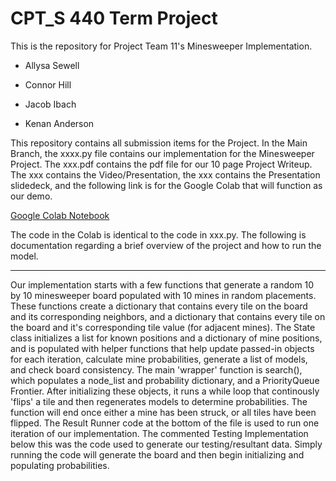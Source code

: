 # CPT_S 440 Term Project

This is the repository for Project Team 11's Minesweeper Implementation. 

- Allysa Sewell

- Connor Hill

- Jacob Ibach

- Kenan Anderson

This repository contains all submission items for the Project. In the Main Branch, the xxxx.py file contains our implementation for the Minesweeper Project. The xxx.pdf contains the pdf file for our 10 page Project Writeup. The xxx contains the Video/Presentation, the xxx contains the Presentation slidedeck, and the following link is for the Google Colab that will function as our demo. 

[Google Colab Notebook](https://colab.research.google.com/drive/1E8uVc0U50U84UgbxAPuJRPvtSlQncNSa?usp=sharing)

The code in the Colab is identical to the code in xxx.py. The following is documentation regarding a brief overview of the project and how to run the model. 

---

Our implementation starts with a few functions that generate a random 10 by 10 minesweeper board populated with 10 mines in random placements. These functions create a dictionary that contains every tile on the board and its corresponding neighbors, and a dictionary that contains every tile on the board and it's corresponding tile value (for adjacent mines). The State class initializes a list for known positions and a dictionary of mine positions, and is populated with helper functions that help update passed-in objects for each iteration, calculate mine probabilities, generate a list of models, and check board consistency. The main 'wrapper' function is search(), which populates a node_list and probability dictionary, and a PriorityQueue Frontier. After initializing these objects, it runs a while loop that continously 'flips' a tile and then regenerates models to determine probabilities. The function will end once either a mine has been struck, or all tiles have been flipped. The Result Runner code at the bottom of the file is used to run one iteration of our implementation. The commented Testing Implementation below this was the code used to generate our testing/resultant data. Simply running the code will generate the board and then begin initializing and populating probabilities.   
